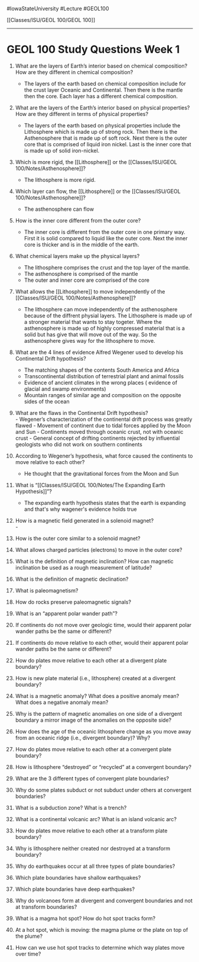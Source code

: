 
#IowaStateUniversity  #Lecture  #GEOL100

[[Classes/ISU/GEOL 100/GEOL 100]]

---


# GEOL 100 Study Questions Week 1

1.  What are the layers of Earth’s interior based on chemical composition? How are they different in chemical composition?  
	 -  The layers of the earth based on chemical composition include for the crust layer Oceanic and Continental. Then there is the mantle then the core. Each layer has a different chemical composition.
   
1.  What are the layers of the Earth’s interior based on physical properties? How are they different in terms of physical properties?   
      
	  - The layers of the earth based on physical properties include the Lithosphere which is made up of strong rock. Then there is the Asthenosphere that is made up of soft rock. Next there is the outer core that is comprised of liquid iron nickel. Last is the inner core that is made up of solid iron-nickel.
    
1.   Which is more rigid, the [[Lithosphere]] or the [[Classes/ISU/GEOL 100/Notes/Asthenosphere]]?     
		- The lithosphere is more rigid. 


1.  Which layer can flow, the [[Lithosphere]] or the [[Classes/ISU/GEOL 100/Notes/Asthenosphere]]?  
	- The asthenosphere can flow 
1.   How is the inner core different from the outer core?  
		- The inner core is different from the outer core in one primary way. First it is solid compared to liquid like the outer core. Next the inner core is thicker and is in the middle of the earth.

1.   What chemical layers make up the physical layers?     
		- The lithosphere comprises the crust and the top layer of the mantle. 
		- The asthenosphere is comprised of the mantle
		- The outer and inner core are comprised of the core

1.   What allows the [[Lithosphere]] to move independently of the [[Classes/ISU/GEOL 100/Notes/Asthenosphere]]?  

		- The lithosphere can move independently of the asthenosphere because of the diffrent physial layers. The Lithosphere is made up of a stronger material that wants to stay togeter. Where the asthenosphere is made up of highly compressed material that is a solid but has give that will move out of the way. So the asthenosphere gives way for the lithosphere to move.

1.   What are the 4 lines of evidence Alfred Wegener used to develop his Continental Drift hypothesis?  
		-  The matching shapes of the contents
			South America and Africa
		- Transcontinental distribution of terrestrial plant and animal fossils 
		-  Evidence of ancient climates in the wrong places  ( evidence of glacial and swamp environments)
		-  Mountain ranges of similar age and composition on the opposite sides of the ocean 
    
1.   What are the flaws in the Continental Drift hypothesis?  
		  - Wegener’s characterization of the continental drift process was greatly flawed 
		  -  Movement of continent due to tidal forces applied by the Moon and Sun
		 - Continents moved through oceanic crust, not with oceanic crust 
		 - General concept of drifting continents rejected by influential geologists who did not work on southern continents

    
1.   According to Wegener’s hypothesis, what force caused the continents to move relative to each other?  
      
		- He thought that the gravitational forces from the Moon and Sun
    
1.   What is “[[Classes/ISU/GEOL 100/Notes/The Expanding Earth Hypothesis]]”?  
      
	    - The expanding earth hypothesis states that the earth is expanding and that's why wagener's evidence holds true
    
1.   How is a magnetic field generated in a solenoid magnet?  
		  - 
    
1.  How is the outer core similar to a solenoid magnet?  
      
    
1.  What allows charged particles (electrons) to move in the outer core?  
      
    
1.   What is the definition of magnetic inclination? How can magnetic inclination be used as a rough measurement of latitude?  
      
    
1.   What is the definition of magnetic declination?  
      
    
1.   What is paleomagnetism?  
      
    
1.   How do rocks preserve paleomagnetic signals?  
      
    
1.   What is an “apparent polar wander path”?  
      
    
1.   If continents do not move over geologic time, would their apparent polar wander paths be the same or different?  
      
    
1.   If continents do move relative to each other, would their apparent polar wander paths be the same or different?  
      
    
1.   How do plates move relative to each other at a divergent plate boundary?  
      
    
1.   How is new plate material (i.e., lithosphere) created at a divergent boundary?  
      
    
1.   What is a magnetic anomaly? What does a positive anomaly mean?  What does a negative anomaly mean?  
      
    
1.   Why is the pattern of magnetic anomalies on one side of a divergent boundary a mirror image of the anomalies on the opposite side?  
      
    
1.   How does the age of the oceanic lithosphere change as you move away from an oceanic ridge (i.e., divergent boundary)? Why?  
      
    
1.   How do plates move relative to each other at a convergent plate boundary?  
      
    
1.   How is lithosphere “destroyed” or “recycled” at a convergent boundary?  
      
    
1.   What are the 3 different types of convergent plate boundaries?  
      
    
1.   Why do some plates subduct or not subduct under others at convergent boundaries?  
      
    
1.   What is a subduction zone? What is a trench?   
      
    
1.   What is a continental volcanic arc? What is an island volcanic arc?  
      
    
1.   How do plates move relative to each other at a transform plate boundary?  
      
    
1.   Why is lithosphere neither created nor destroyed at a transform boundary?  
      
    
1.   Why do earthquakes occur at all three types of plate boundaries?  
      
    
1.   Which plate boundaries have shallow earthquakes?  
      
    
1.   Which plate boundaries have deep earthquakes?  
      
    
1.   Why do volcanoes form at divergent and convergent boundaries and not at transform boundaries?  
      
    
1.   What is a magma hot spot? How do hot spot tracks form?   
      
    
1.   At a hot spot, which is moving: the magma plume or the plate on top of the plume?   
      
    
1.   How can we use hot spot tracks to determine which way plates move over time?